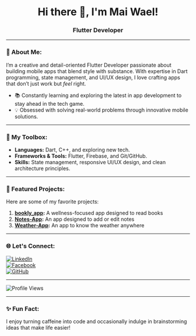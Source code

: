 <h1 align="center">Hi there 👋, I'm Mai Wael!</h1>
<h3 align="center">Flutter Developer</h3>

---

### 🚀 About Me:
I’m a creative and detail-oriented Flutter Developer passionate about building mobile apps that blend style with substance. With expertise in Dart programming, state management, and UI/UX design, I love crafting apps that don’t just work but *feel* right.  

- 📚 Constantly learning and exploring the latest in app development to stay ahead in the tech game.
- 💡 Obsessed with solving real-world problems through innovative mobile solutions.

---

### 🔧 My Toolbox:
- **Languages:** Dart, C++, and exploring new tech.
- **Frameworks & Tools:** Flutter, Firebase, and Git/GitHub.
- **Skills:** State management, responsive UI/UX design, and clean architecture principles.

---

### 🌟 Featured Projects:
Here are some of my favorite projects:
1. **[bookly_app](https://github.com/MaiWael25/bookly_app):** A wellness-focused app designed to read books
2. **[Notes-App](https://github.com/MaiWael25/Notes-App):** An app designed to add or edit notes
3. **[Weather-App](https://github.com/MaiWael25/Weather-App):** An app to know the weather anywhere

---

### 🌐 Let's Connect:
[![LinkedIn](https://img.shields.io/badge/LinkedIn-blue?style=for-the-badge&logo=linkedin)](https://www.linkedin.com/in/mai-wael-71097a238/)  
[![Facebook](https://img.shields.io/badge/Facebook-1877F2?style=for-the-badge&logo=facebook&logoColor=white)](https://www.facebook.com/mai.wael.790256)  
[![GitHub](https://img.shields.io/badge/GitHub-black?style=for-the-badge&logo=github)](https://github.com/MaiWael25)

---

![Profile Views](https://komarev.com/ghpvc/?username=MaiWael25&color=blue)

---

### ✨ Fun Fact:
I enjoy turning caffeine into code and occasionally indulge in brainstorming ideas that make life easier!

